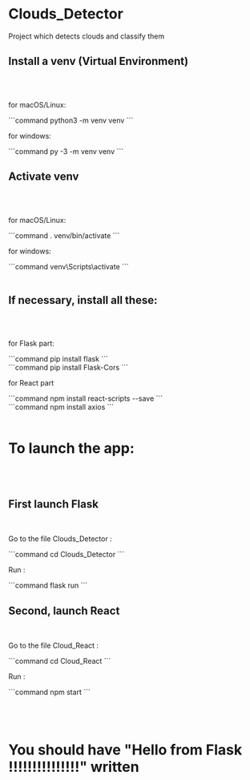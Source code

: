 # Clouds_Detector
Project which detects clouds and classify them 

<h2>Install a venv (Virtual Environment)</h2></br></br>

<p>for macOS/Linux:</p>
```command
python3 -m venv venv
```
<p>for windows:</p>
```command
py -3 -m venv venv
```
<h2>Activate venv</h2></br></br>

<p>for macOS/Linux:</p>
```command
. venv/bin/activate
```
<p>for windows:</p>
```command
venv\Scripts\activate
```
</br></br>
<h2>If necessary, install all these:</h2></br></br>
<p>for Flask part:</p>
```command
pip install flask
```
<br>
```command
pip install Flask-Cors
```
<p>for React part</p>
```command
npm install react-scripts --save
```
<br>
```command
npm install axios
```
</br></br>
<h1>To launch the app:</h1></br></br>
<h2>First launch Flask</h2><br>
<p>Go to the file Clouds_Detector :</p>
```command
cd Clouds_Detector
```
<p>Run :</p>
```command
flask run
```
<h2>Second, launch React</h2><br>
<p>Go to the file Cloud_React :</p>
```command
cd Cloud_React
```
<p>Run :</p>
```command
npm start
```
</br></br></br></br>
<h1>You should have "Hello from Flask !!!!!!!!!!!!!!!" written</h1>
